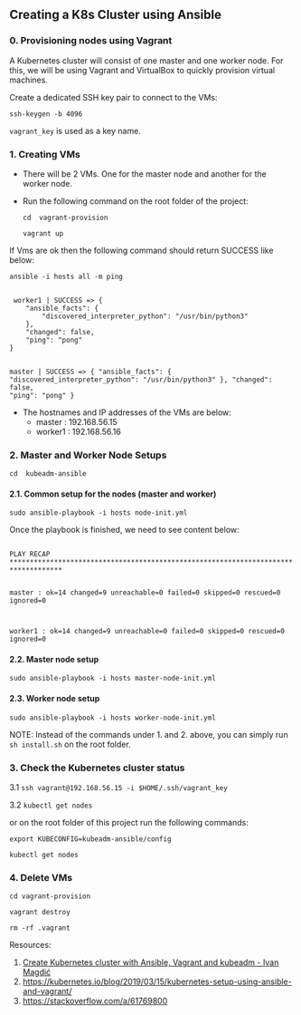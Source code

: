## Creating a K8s Cluster using Ansible

### 0. Provisioning nodes using Vagrant

A Kubernetes cluster will consist of one master and one worker node. For this, we will be using Vagrant and VirtualBox to quickly provision virtual machines.

Create a dedicated SSH key pair to connect to the VMs:

```ssh-keygen -b 4096```

```vagrant_key``` is used as a key name. 

### 1. Creating VMs

- There will be 2 VMs. One for the master node and another for the worker node.

- Run the following command on the root folder of the project:
    
    ```cd  vagrant-provision```

    ```vagrant up```


 If Vms are ok then the following command should return SUCCESS like below:

 ```ansible -i hosts all -m ping```

 <code>
 worker1 | SUCCESS => {
    "ansible_facts": {
        "discovered_interpreter_python": "/usr/bin/python3"
    },
    "changed": false,
    "ping": "pong"
}

master | SUCCESS => {
    "ansible_facts": {
        "discovered_interpreter_python": "/usr/bin/python3"
    },
    "changed": false,
    "ping": "pong"
}
 </code>
   

- The hostnames and IP addresses of the VMs are below:
  - master    : 192.168.56.15
  - worker1   : 192.168.56.16

### 2. Master and Worker Node Setups

```cd  kubeadm-ansible```

#### 2.1. Common setup for the nodes (master and worker)

```sudo ansible-playbook -i hosts node-init.yml```

Once the playbook is finished, we need to see content below:

<code> 
PLAY RECAP ***********************************************************************************

master                     : ok=14   changed=9    unreachable=0    failed=0    skipped=0    rescued=0    ignored=0

worker1                    : ok=14   changed=9    unreachable=0    failed=0    skipped=0    rescued=0    ignored=0
</code> 

#### 2.2. Master node setup

```sudo ansible-playbook -i hosts master-node-init.yml```

#### 2.3. Worker node setup

```sudo ansible-playbook -i hosts worker-node-init.yml```


NOTE: Instead of the commands under 1. and 2. above, you can simply run ```sh install.sh``` on the root folder.


### 3. Check the Kubernetes cluster status

3.1 ```ssh vagrant@192.168.56.15 -i $HOME/.ssh/vagrant_key```

3.2 ```kubectl get nodes```


or on the root folder of this project run the following commands:


```export KUBECONFIG=kubeadm-ansible/config```

```kubectl get nodes```

### 4. Delete VMs

```cd vagrant-provision```

```vagrant destroy```

```rm -rf .vagrant```


Resources:
1. [Create Kubernetes cluster with Ansible, Vagrant and kubeadm - Ivan Magdić](https://imagdic.me/blog/create-kubernetes-cluster/)
2. https://kubernetes.io/blog/2019/03/15/kubernetes-setup-using-ansible-and-vagrant/
3. https://stackoverflow.com/a/61769800
